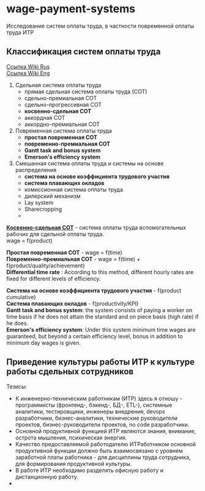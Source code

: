 # wage-payment-systems
Исследование систем оплаты труда, в частности повременной оплаты труда ИТР

## Классификация систем оплаты труда
[Ссылка Wiki Rus](https://ru.wikipedia.org/wiki/%D0%A1%D0%B8%D1%81%D1%82%D0%B5%D0%BC%D0%B0_%D0%BE%D0%BF%D0%BB%D0%B0%D1%82%D1%8B_%D1%82%D1%80%D1%83%D0%B4%D0%B0)  
[Ссылка Wiki Eng](https://en.wikipedia.org/wiki/Wage_payment_systems)
1. Сдельная система оплаты труда
   - прямая сдельная система оплаты труда (СОТ)
   - сдельно-премиальная СОТ
   - сдельно-прогрессивная СОТ
   - **косвенно-сдельная СОТ**
   - аккордная СОТ
   - аккордно-премиальная СОТ
2. Повременная система оплаты труда
   - **простая повременная СОТ**
   - **повременно-премиальная СОТ**
   - **Gantt task and bonus system**
   - **Emerson's efficiency system**
3. Смешанная система оплаты труда и системы на основе распределения
   - **система на основе коэффициента трудового участия**
   - **система плавающих окладов**
   - комиссионная система оплаты труда
   - дилерский механизм
   - Lay system
   - Sharecropping
   - 

**[Косвенно-сдельная СОТ](https://kadrovik-otchet.ru/trudovoe-pravo/zarplata/sistemy-oplata-truda/kosvenno-sdelnaya.html)** - система оплаты труда вспомогательных рабочих для сдельной оплаты труда.  
wage = f(product)

**Простая повременная СОТ** - wage = f(time)  
**Повременно-премиальная СОТ** - wage = f(time) + f(product/quality/achievement)  
**Differential time rate** : According to this method, different hourly rates are fixed for different levels of efficiency.


**Система на основе коэффициента трудового участия** - f(product cumulative)  
**Система плавающих окладов** - f(productivity/KPI)  
**Gantt task and bonus system**: the system consists of paying a worker on time basis if he does not attain the standard and on piece basis (high rate) if he does.  
**Emerson's efficiency system**: Under this system minimum time wages are guaranteed, but beyond a certain efficiency level, bonus in addition to minimum day wages is given.

## Приведение культуры работы ИТР к культуре работы сдельных сотрудников

Тезисы:

- К инженерно-техническим работникам (ИТР) здесь я отношу - программисты (фронтенд-, бэкенд-, БД-, ETL-), системные аналитики, тестировщики, инженеры внедрения, devops разработчики, бизнес-аналитики, технические руководители проектов, бизнес-руководители проектов, no code разработчики.
- Основной продуктивной функцией ИТР являются знания, внимание, острота мышления, психическая энергия.
- Качество предоставляемой работодателю ИТРаботником основной продуктивной функции должно быть взаимосвязано с уровнем заработной платы работника - для дисциплины труда сотрудника, для формирования продуктивной культуры.
- В работе ИТР необходимо разделять офисную работу и дистанционную работу.
- 
